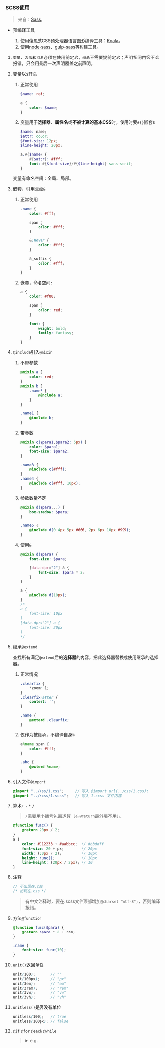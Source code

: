 ### SCSS使用
>来自：[Sass](https://www.sasscss.com/docs/)。

- 预编译工具

    1. 使用傻瓜式CSS预处理器语言图形编译工具：[Koala](http://koala-app.com/index-zh.html)。
    2. 使用[node-sass](https://github.com/sass/node-sass)、[gulp-sass](https://github.com/dlmanning/gulp-sass)等构建工具。

1. `变量`、`方法`和`引用`必须在使用前定义，`继承`不需要提前定义；声明相同内容不会报错，只会用最后一次声明覆盖之前声明。
2. 变量以`$`开头

    1. 正常使用

        ```scss
        $name: red;

        a {
            color: $name;
        }
        ```
    2. 变量用于**选择器**、**属性名**或**不被计算的基本CSS**时，使用时要`#{}`嵌套`$`

        ```scss
        $name: name;
        $attr: color;
        $font-size: 12px;
        $line-height: 20px;

        a.#{$name} {
            #{$attr}: #fff;
            font: #{$font-size}/#{$line-height} sans-serif;
        }
        ```

    变量有命名空间：全局、局部。
3. 嵌套，引用父级`&`

    1. 正常使用

        ```scss
        .name {
            color: #fff;

            span {
                color: #fff;
            }

            &:hover {
                color: #fff;
            }

            &_suffix {
                color: #fff;
            }
        }
        ```
    2. 嵌套，命名空间`:`

        ```scss
        a {
            color: #f00;

            span {
                color: red;
            }

            font: {
                weight: bold;
                family: fantasy;
            }
        }
        ```
4. `@include`引入`@mixin`

    1. 不带参数

        ```scss
        @mixin a {
            color: red;
        }
        @mixin b {
            .name2 {
                @include a;
            }
        }

        .name1 {
            @include b;
        }
        ```
    2. 带参数

        ```scss
        @mixin c($para1,$para2: 5px) {
            color: $para1;
            font-size: $para2;
        }

        .name3 {
            @include c(#fff);
        }
        .name4 {
            @include c(#fff, 10px);
        }
        ```
    3. 参数数量不定

        ```scss
        @mixin d($para...) {
            box-shadow: $para;
        }

        .name5 {
            @include d(0 4px 5px #666, 2px 6px 10px #999);
        }
        ```
    4. 使用`&`

        ```scss
        @mixin d($para) {
            font-size: $para;

            [data-dpr="2"] & {
                font-size: $para * 2;
            }
        }

        a {
            @include d(10px);
        }
        /*
        a {
            font-size: 10px
        }
        [data-dpr="2"] a {
            font-size: 20px
        }
        */
        ```
5. 继承`@extend`

    查找所有满足`@extend`后的**选择器**的内容，把此选择器替换成使用继承的选择器。

    1. 正常情况

        ```scss
        .clearfix {
            *zoom: 1;
        }
        .clearfix:after {
            content: '';
        }

        .name {
            @extend .clearfix;
        }
        ```
    2. 仅作为被继承，不编译自身`%`

        ```scss
        a%name span {
            color: #fff;
        }

        .abc {
            @extend %name;
        }
        ```
6. 引入文件`@import`

    ```scss
    @import "../css/1.css";     // 写入 @import url(../css/1.css);
    @import "../scss/1.scss";   // 写入 1.scss 文件内容
    ```
7. 算术`+` `-` `*` `/`

    >`/`需要用小括号包围运算（在`@return`最外层不用）。

    ```scss
    @function func() {
        @return 20px / 2;
    }
    a {
        color: #112233 + #aabbcc;  // #bbddff
        font-size: 20 + px;        // 20px
        width: (20px / 2);         // 10px
        height: func();            // 10px
        line-height: (20px / 2px); // 10
    }
    ```
8. 注释

    ```scss
    // 不出现在.css
    /* 出现在.css */
    ```
    >有中文注释时，要在.scss文件顶部增加`@charset "utf-8";`，否则编译报错。
9. 方法`@function`

    ```scss
    @function func($para) {
        @return $para * 2 + rem;
    }

    .name {
        font-size: func(10);
    }
    ```
10. `unit()`返回单位

    ```scss
    unit(100);       // ""
    unit(100px);     // "px"
    unit(3em);       // "em"
    unit(3rem);      // "rem"
    unit(3vw);       // "vw"
    unit(3vh);       // "vh"
    ```
11. `unitless()`是否没有单位

    ```scss
    unitless(100);   // true
    unitless(100px); // false
    ```
12. `@if` `@for` `@each` `@while`

    ><details>
    ><summary>e.g.</summary>
    >
    >```scss
    >@for $i from 5000 through 5999 {
    >  .s#{$i} {
    >    width: $i * 1%;
    >  }
    >}
    >```
    ></details>
